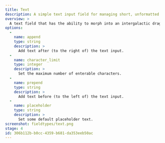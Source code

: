 ```yaml
---
title: Text
description: A simple text input field for managing short, unformatted text.
overview: >
  A text field that has the ability to morph into an intergalactic dragon and devour entire planets! Just kidding. You just type stuff into the box.
options:
  -
    name: append
    type: string
    description: >
      Add text after (to the right of) the text input.
  -
    name: character_limit
    type: integer
    description: >
      Set the maximum number of enterable characters.
  -
    name: prepend
    type: string
    description: >
      Add text before (to the left of) the text input.
  -
    name: placeholder
    type: string
    description: >
      Set some default placeholder text.
screenshot: fieldtypes/text.png
stage: 4
id: 306b112b-b0cc-4359-b681-da353eeb50ac
---
```


